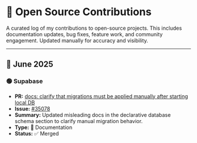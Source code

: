 # 🧩 Open Source Contributions

A curated log of my contributions to open-source projects. This includes documentation updates, bug fixes, feature work, and community engagement. Updated manually for accuracy and visibility.

---

## 📅 June 2025

### 🟢 Supabase
- **PR:** [docs: clarify that migrations must be applied manually after starting local DB](https://github.com/supabase/supabase/pull/36511)
- **Issue:** [#35078](https://github.com/supabase/supabase/issues/35078)
- **Summary:** Updated misleading docs in the declarative database schema section to clarify manual migration behavior.
- **Type:** 📝 Documentation
- **Status:** ✅ Merged
